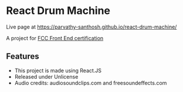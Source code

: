 # React Drum Machine
Live page at https://parvathy-santhosh.github.io/react-drum-machine/

A project for <a target="_blank" href="https://learn.freecodecamp.org/front-end-libraries/front-end-libraries-projects/build-a-drum-machine/"> FCC Front End certification </a>

## Features
* This project is made using React.JS
* Released under Unlicense
* Audio credits: audiosoundclips.com and freesoundeffects.com
